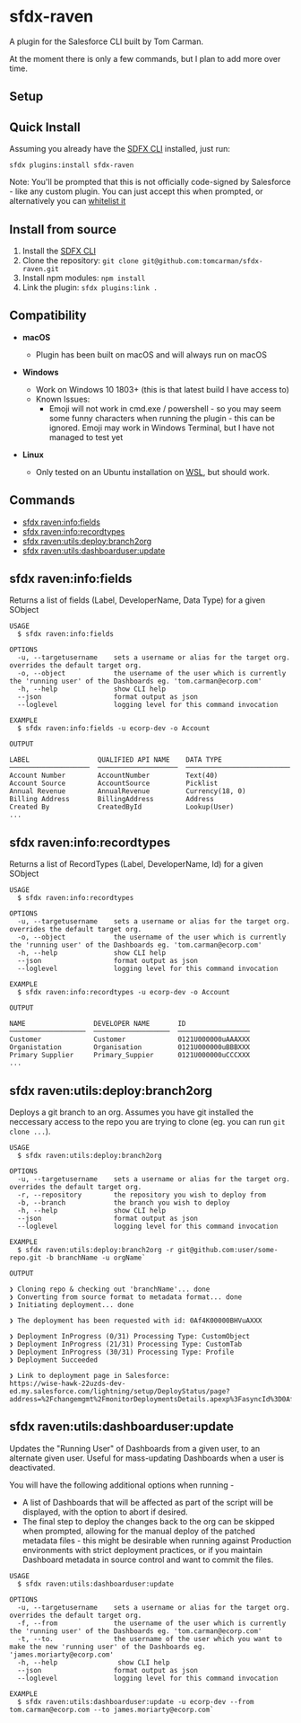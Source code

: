 # sfdx-raven

A plugin for the Salesforce CLI built by Tom Carman.

At the moment there is only a few commands, but I plan to add more over time.

## Setup

## Quick Install
Assuming you already have the [SDFX CLI](https://developer.salesforce.com/docs/atlas.en-us.sfdx_setup.meta/sfdx_setup/sfdx_setup_install_cli.htm) installed, just run:

`sfdx plugins:install sfdx-raven`

Note: You'll be prompted that this is not officially code-signed by Salesforce - like any custom plugin. You can just accept this when prompted, or alternatively you can [whitelist it](https://developer.salesforce.com/blogs/2017/10/salesforce-dx-cli-plugin-update.html)

## Install from source
1. Install the [SDFX CLI](https://developer.salesforce.com/docs/atlas.en-us.sfdx_setup.meta/sfdx_setup/sfdx_setup_install_cli.htm)
2. Clone the repository: `git clone git@github.com:tomcarman/sfdx-raven.git`
3. Install npm modules: `npm install`
4. Link the plugin: `sfdx plugins:link .`


## Compatibility
* **macOS**
  * Plugin has been built on macOS and will always run on macOS
  
* **Windows**
  * Work on Windows 10 1803+ (this is that latest build I have access to)
  * Known Issues:
    * Emoji will not work in cmd.exe / powershell - so you may seem some funny characters when running the plugin - this can be ignored. Emoji may work in Windows Terminal, but I have not managed to test yet
      
* **Linux**
  * Only tested on an Ubuntu installation on [WSL](https://docs.microsoft.com/en-us/windows/wsl/about), but should work.


## Commands

- [sfdx raven:info:fields](#sfdx-raveninfofields)
- [sfdx raven:info:recordtypes](#sfdx-raveninforecordtypes)
- [sfdx raven:utils:deploy:branch2org](#sfdx-ravenutilsdeploybranch2org)
- [sfdx raven:utils:dashboarduser:update](#sfdx-ravenutilsdashboarduserupdate)



## sfdx raven:info:fields

Returns a list of fields (Label, DeveloperName, Data Type) for a given SObject

```
USAGE
  $ sfdx raven:info:fields

OPTIONS
  -u, --targetusername    sets a username or alias for the target org. overrides the default target org.
  -o, --object            the username of the user which is currently the 'running user' of the Dashboards eg. 'tom.carman@ecorp.com'
  -h, --help              show CLI help
  --json                  format output as json
  --loglevel              logging level for this command invocation

EXAMPLE
  $ sfdx raven:info:fields -u ecorp-dev -o Account

OUTPUT

LABEL                 QUALIFIED API NAME    DATA TYPE
────────────────────  ────────────────────  ──────────────────────────
Account Number        AccountNumber         Text(40)
Account Source        AccountSource         Picklist
Annual Revenue        AnnualRevenue         Currency(18, 0)
Billing Address       BillingAddress        Address
Created By            CreatedById           Lookup(User)
...
```

## sfdx raven:info:recordtypes

Returns a list of RecordTypes (Label, DeveloperName, Id) for a given SObject

```
USAGE
  $ sfdx raven:info:recordtypes

OPTIONS
  -u, --targetusername    sets a username or alias for the target org. overrides the default target org.
  -o, --object            the username of the user which is currently the 'running user' of the Dashboards eg. 'tom.carman@ecorp.com'
  -h, --help              show CLI help
  --json                  format output as json
  --loglevel              logging level for this command invocation

EXAMPLE
  $ sfdx raven:info:recordtypes -u ecorp-dev -o Account

OUTPUT

NAME                 DEVELOPER NAME       ID
───────────────────  ───────────────────  ──────────────────
Customer             Customer             0121U000000uAAAXXX
Organistation        Organisation         0121U000000uBBBXXX
Primary Supplier     Primary_Suppier      0121U000000uCCCXXX
...
```

## sfdx raven:utils:deploy:branch2org

Deploys a git branch to an org. Assumes you have git installed the neccessary access to the repo you are trying to clone (eg. you can run `git clone ...`).


```
USAGE
  $ sfdx raven:utils:deploy:branch2org

OPTIONS
  -u, --targetusername    sets a username or alias for the target org. overrides the default target org.
  -r, --repository        the repository you wish to deploy from
  -b, --branch            the branch you wish to deploy
  -h, --help              show CLI help
  --json                  format output as json
  --loglevel              logging level for this command invocation

EXAMPLE
  $ sfdx raven:utils:deploy:branch2org -r git@github.com:user/some-repo.git -b branchName -u orgName`

OUTPUT

❯ Cloning repo & checking out 'branchName'... done
❯ Converting from source format to metadata format... done
❯ Initiating deployment... done

❯ The deployment has been requested with id: 0Af4K00000BHVuAXXX

❯ Deployment InProgress (0/31) Processing Type: CustomObject
❯ Deployment InProgress (21/31) Processing Type: CustomTab
❯ Deployment InProgress (30/31) Processing Type: Profile
❯ Deployment Succeeded

❯ Link to deployment page in Salesforce:
https://wise-hawk-22uzds-dev-ed.my.salesforce.com/lightning/setup/DeployStatus/page?address=%2Fchangemgmt%2FmonitorDeploymentsDetails.apexp%3FasyncId%3D0Af4K00000BHVuASAX
```

## sfdx raven:utils:dashboarduser:update

Updates the "Running User" of Dashboards from a given user, to an alternate given user. Useful for mass-updating Dashboards when a user is deactivated.

You will have the following additional options when running -

* A list of Dashboards that will be affected as part of the script will be displayed, with the option to abort if desired.
* The final step to deploy the changes back to the org can be skipped when prompted, allowing for the manual deploy of the patched metadata files - this might be desirable when running against Production environments with strict deployment practices, or if you maintain Dashboard metadata in source control and want to commit the files.


```
USAGE
  $ sfdx raven:utils:dashboarduser:update

OPTIONS
  -u, --targetusername    sets a username or alias for the target org. overrides the default target org.
  -f, --from              the username of the user which is currently the 'running user' of the Dashboards eg. 'tom.carman@ecorp.com'
  -t, --to.               the username of the user which you want to make the new 'running user' of the Dashboards eg. 'james.moriarty@ecorp.com'
  -h, --help               show CLI help
  --json                  format output as json
  --loglevel              logging level for this command invocation

EXAMPLE
  $ sfdx raven:utils:dashboarduser:update -u ecorp-dev --from tom.carman@ecorp.com --to james.moriarty@ecorp.com`
```
